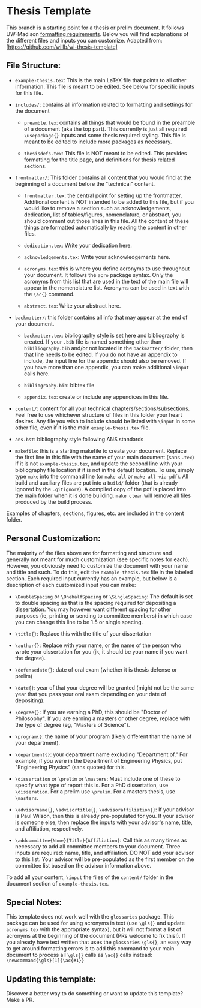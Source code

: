 # Thesis Template
This branch is a starting point for a thesis or prelim document.
It follows UW-Madison [formatting requirements](https://grad.wisc.edu/current-students/doctoral-guide/).
Below you will find explanations of the different files and inputs you can customize.
Adapted from: [https://github.com/willb/wi-thesis-template]

## File Structure:

 - `example-thesis.tex`: This is the main LaTeX file that points to all other information. This file is meant to be edited. See below for specific inputs for this file.

 - `includes/`: contains all information related to formatting and settings for the document

    - `preamble.tex`: contains all things that would be found in the preamble of a document (aka the top part). This currently is just all required `\usepackage{}` inputs and some thesis required styling. This file is meant to be edited to include more packages as necessary.

    - `thesisdefs.tex`: This file is NOT meant to be edited. This provides formatting for the title page, and definitions for thesis related sections.

 - `frontmatter/`: This folder contains all content that you would find at the beginning of a document before the "technical" content.

    - `frontmatter.tex`: the central point for setting up the frontmatter. Additional content is NOT intended to be added to this file, but if you would like to remove a section such as acknowledgements, dedication, list of tables/figures, nomenclature, or abstract, you should comment out those lines in this file. All the content of these things are formatted automatically by reading the content in other files.

    - `dedication.tex`: Write your dedication here.

    - `acknowledgements.tex`: Write your acknowledgements here.

    - `acronyms.tex`: this is where you define acronyms to use throughout your document. It follows the `acro` package syntax. Only the acronyms from this list that are used in the text of the main file will appear in the nomenclature list. Acronyms can be used in text with the `\ac{}` command.

    - `abstract.tex`: Write your abstract here.

 - `backmatter/`: this folder contains all info that may appear at the end of your document.

    - `backmatter.tex`: bibliography style is set here and bibliography is created. If your `.bib` file is named something other than `bibiliography.bib` and/or not located in the `backmatter/` folder, then that line needs to be edited. If you do not have an appendix to include, the input line for the appendix should also be removed. If you have more than one appendix, you can make additional `\input` calls here.

    - `bibliography.bib`: bibtex file

    - `appendix.tex`: create or include any appendices in this file.

 - `content/`: content for all your technical chapters/sections/subsections. Feel free to use whichever structure of files in this folder your heart desires. Any file you wish to include should be listed with `\input` in some other file, even if it is the main `example-thesis.tex` file.

 - `ans.bst`: bibliography style following ANS standards

 - `makefile`: this is a starting makefile to create your document. Replace the first line in this file with the name of your main document (sans `.tex`) if it is not `example-thesis.tex`, and update the second line with your bibliography file location if it is not in the default location. To use, simply type `make` into the command line (or `make all` or `make all-via-pdf`). All build and auxiliary files are put into a `build/` folder (that is already ignored by the `.gitignore`). A compiled copy of the pdf is placed into the main folder when it is done building. `make clean` will remove all files produced by the build process.

Examples of chapters, sections, figures, etc. are included in the content folder.

## Personal Customization:

The majority of the files above are for formatting and structure and generally not meant for much customization (see specific notes for each).
However, you obviously need to customize the document with your name and title and such.
To do this, edit the `example-thesis.tex` file in the labeled section.
Each required input currently has an example, but below is a description of each customized input you can make:

 - `\DoubleSpacing` or `\OnehalfSpacing` or `\SingleSpacing`: The default is set to double spacing as that is the spacing required for depositing a dissertation. You may however want different spacing for other purposes (ie, printing or sending to committee members) in which case you can change this line to be 1.5 or single spacing.

 - `\title{}`: Replace this with the title of your dissertation

 - `\author{}`: Replace with your name, or the name of the person who wrote your dissertation for you (jk, it should be your name if you want the degree).

 - `\defensedate{}`: date of oral exam (whether it is thesis defense or prelim)

 - `\date{}`: year of that your degree will be granted (might not be the same year that you pass your oral exam depending on your date of depositing).

 - `\degree{}`: If you are earning a PhD, this should be "Doctor of Philosophy". If you are earning a masters or other degree, replace with the type of degree (eg, "Masters of Science").

 - `\program{}`: the name of your program (likely different than the name of your department).

 - `\department{}`: your department name excluding "Department of." For example, if you were in the Department of Engineering Physics, put "Engineering Physics" (sans quotes) for this.

 - `\dissertation` or `\prelim` or `\masters`: Must include one of these to specify what type of report this is. For a PhD dissertation, use `\disseration`. For a prelim use `\prelim`. For a masters thesis, use `\masters`.

 - `\advisorname{}`, `\advisortitle{}`, `\advisoraffiliation{}`: If your advisor is Paul Wilson, then this is already pre-populated for you. If your advisor is someone else, then replace the inputs with your advisor's name, title, and affiliation, respectively.

 - `\addcommittee{Name}{Title}{Affiliation}`: Call this as many times as necessary to add all committee members to your document. Three inputs are required: name, title, and affiliation. DO NOT add your advisor to this list. Your advisor will be pre-populated as the first member on the committee list based on the advisor information above.

To add all your content, `\input` the files of the `content/` folder in the document section of `example-thesis.tex`.

## Special Notes:

This template does not work well with the `glossaries` package.
This package can be used for using acronyms in text (use `\gls{}` and update `acronyms.tex` with the appropriate syntax), but it will not format a list of acronyms at the beginning of the document (PRs welcome to fix this!).
If you already have text written that uses the `glossaries` `\gls{}`, an easy way to get around formatting errors is to add this command to your main document to process all `\gls{}` calls as `\ac{}` calls instead:
`\newcommand{\gls}[1]{\ac{#1}}`

## Updating this template:

Discover a better way to do something or want to update this template? Make a PR.